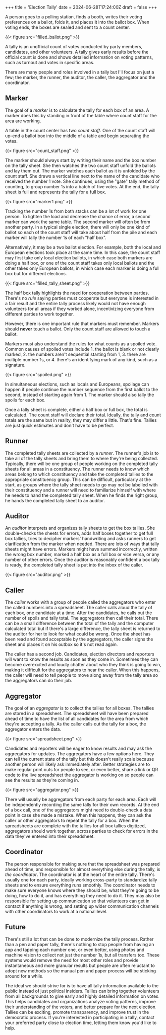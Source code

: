 +++
title = 'Election Tally'
date = 2024-06-28T17:24:00Z
draft = false
+++

A person goes to a polling station, finds a booth, writes their voting preferences on a ballot, folds it, and places it into the ballot box. When voting ends, the boxes are sealed and sent to a count center.

{{< figure src="filled_ballot.png" >}}

A tally is an unofficial count of votes conducted by party members, candidates, and other volunteers. A tally gives early results before the official count is done and shows detailed information on voting patterns, such as turnout and votes in specific areas.

There are many people and roles involved in a tally but I'll focus on just a few; the marker, the runner, the auditor, the caller, the aggregator and the coordinator.

## Marker

The goal of a *marker* is to calculate the tally for each box of an area. A marker does this by standing in front of the table where count staff for the area are working.

A table in the count center has two *count staff*. One of the count staff will up-end a ballot box into the middle of a table and begin separating the votes.

{{< figure src="count_staff.png" >}}

The marker should always start by writing their name and the box number on the tally sheet. She then watches the two count staff unfold the ballots and lay them out. The marker watches each ballot as it is unfolded by the count staff. She draws a vertical line next to the name of the candidate who received the number 1 vote. She continues, using the "gate" tally method of counting, to group number 1s into a batch of five votes. At the end, the tally sheet is full and represents the tally for a full box.

{{< figure src="marker1.png" >}}

Tracking the number 1s from both stacks can be a lot of work for one person. To lighten the load and decrease the chance of error, a second marker can work the same table. The second marker will often be from another party. In a typical single election, there will only be one kind of ballot so each of the count staff will take about half from the pile and each marker will tally the number 1s of each "half box".

Alternatively, it may be a two ballot election. For example, both the local and European elections took place at the same time. In this case, the count staff may first take only local election ballots, in which case both markers are doing a half box, or one of the count staff takes only local ballots and the other takes only European ballots, in which case each marker is doing a full box but for different elections.

{{< figure src="filled_tally_sheet.png" >}}

The half box tally highlights the need for cooperation between parties. There's no *rule* saying parties must cooperate but everyone is interested in a fair result and the entire tally process likely would not have enough volunteers for all areas if they worked alone, incentivizing everyone from different parties to work together.

However, there is one important rule that markers must remember. Markers should **never** touch a ballot. Only the count staff are allowed to touch a ballot.

Markers must also understand the rules for what counts as a spoiled vote. Common causes of spoiled votes include 1. the ballot is blank or not clearly marked, 2. the numbers aren't sequential starting from 1, 3. there are multiple number 1s, or 4. there's an identifying mark of any kind, such as a signature.

{{< figure src="spoiled.png" >}}

In simultaneous elections, such as locals and Europeans, spoilage can happen if people continue the number sequence from the first ballot to the second, instead of starting again from 1. The marker should also tally the spoils for each box.

Once a tally sheet is complete, either a half box or full box, the total is calculated. The count staff will declare their total. Ideally, the tally and count totals are the same but in reality, they may differ a little. That's fine. Tallies are just quick estimates and don't have to be perfect.

## Runner

The completed tally sheets are collected by a *runner*. The runner's job is to take all of the tally sheets and bring them to where they're being collected. Typically, there will be one group of people working on the completed tally sheets for all areas in a constituency. The runner needs to know which areas belong to which constituency and take the completed tallies to the appropriate constituency group. This can be difficult, particularly at the start, as groups where the tally sheet needs to go may not be labelled with their constituency and a runner will need to familiarize himself with where he needs to hand the completed tally sheet. When he finds the right group, he hands the completed tally sheet to an auditor.

## Auditor

An *auditor* interprets and organizes tally sheets to get the box tallies. She double-checks the sheets for errors, adds half boxes together to get full box tallies, tries to decipher markers' handwriting and asks runners to get clarification from the marker when needed. There are lots of ways that tally sheets might have errors. Markers might have summed incorrectly, written the wrong box number, marked a half box as a full box or vice versa, or any number of other errors. Once the auditor is reasonably confident a box tally is ready, the completed tally sheet is put into the inbox of the caller.

{{< figure src="auditor.png" >}}

## Caller

The *caller* works with a group of people called the aggregators who enter the called numbers into a spreadsheet. The caller calls aloud the tally of each box, one candidate at a time. After the candidates, he calls out the number of spoils and tally total. The aggregators then call their total. There can be a small difference between the total of the tally and the computer calculated total but if there's a large difference, the tally sheet is returned to the auditor for her to look for what could be wrong. Once the sheet has been read and found acceptable by the aggregators, the caller signs the sheet and places it on his outbox so it's not read again.

The caller has a second job. Candidates, election directors and reporters will want to know the results as soon as they come in. Sometimes they can become overexcited and loudly chatter about who they think is going to win, making it difficult for the aggregators to hear the caller. When this happens, the caller will need to tell people to move along away from the tally area so the aggregators can do their job.

## Aggregator

The goal of an *aggregator* is to collect the tallies for all boxes. The tallies are stored in a spreadsheet. The spreadsheet will have been prepared ahead of time to have the list of all candidates for the area from which they're accepting a tally.  As the caller calls out the tally for a box, the aggregator enters the data.

{{< figure src="spreadsheet.png" >}}

Candidates and reporters will be eager to know results and may ask the aggregators for updates. The aggregators have a few options here. They can tell the current state of the tally but this doesn't really scale because another person will likely ask immediately after. Better strategies are to make regular print outs for people to see, or even better, share a link or QR code to the live spreadsheet the aggregator is working on so people can see the results as they're coming in.

{{< figure src="aggregator.png" >}}

There will usually be aggregators from each party for each area. Each will be independently recording the same tally for their own records. At the end of a box call, one of the aggregators might need to double-check a data point in case she made a mistake. When this happens, they can ask the caller or other aggregators to repeat the tally for a box. When the spreadsheets are complete with the tallies for all box tallies digitized, aggregators should work together, across parties to check for errors in the data they've entered into their spreadsheet.

## Coordinator

The person responsible for making sure that the spreadsheet was prepared ahead of time, and responsible for almost everything else during the tally, is *the coordinator*. The coordinator is at the heart of the entire tally. There's usually one for each party, ideally working cross-party to standardize tally sheets and to ensure everything runs smoothly. The coordinator needs to make sure everyone knows where they should be, what they're going to be doing, how to do it, and has everything they need to do it. They may also be responsible for setting up communication so that volunteers can get in contact if anything is wrong, and setting up wider communication channels with other coordinators to work at a national level.

## Future

There's still a lot that can be done to modernize the tally process. Rather than a pen and paper tally, there's nothing to stop people from having an app and tapping each number one, or even better, using photos and machine vision to collect not just the number 1s, but all transfers too. These systems would remove the need for most other roles and provide instantaneous and more granular results but people are often reluctant to adopt new methods so the manual pen and paper process will be sticking around for a while.

The ideal we should strive for is to have all tally information available to the public instead of just political insiders. Tallies can bring together volunteers from all backgrounds to give early and highly detailed information on votes. This helps candidates and organizations analyze voting patterns, improve their understanding of the voters, and better prepare for the next election. Tallies can be exciting, promote transparency, and improve trust in the democratic process. If you're interested in participating in a tally, contact your preferred party close to election time, letting them know you'd like to help.
